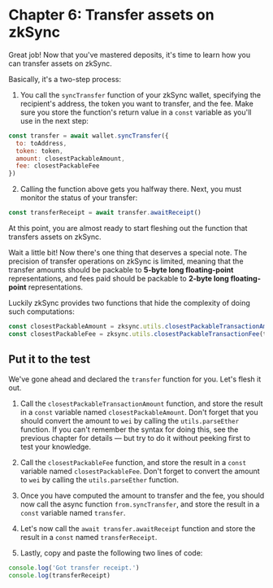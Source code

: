 # Chapter 6: Transfer assets on zkSync

Great job! Now that you've mastered deposits, it's time to learn how you can transfer assets on zkSync.

Basically, it's a two-step process:

1. You call the `syncTransfer` function of your zkSync wallet, specifying the recipient's address, the token you want to transfer, and the fee. Make sure you store the function's return value in a `const` variable as you'll use in the next step:

  ```JavaScript
  const transfer = await wallet.syncTransfer({
    to: toAddress,
    token: token,
    amount: closestPackableAmount,
    fee: closestPackableFee
  })
  ```

2. Calling the function above gets you halfway there. Next, you must monitor the status of your transfer:

  ```JavaScript
  const transferReceipt = await transfer.awaitReceipt()
  ```

At this point, you are almost ready to start fleshing out the function that transfers assets on zkSync.

Wait a little bit! Now there's one thing that deserves a special note. The precision of transfer operations on zkSync is limited, meaning that the transfer amounts should be packable to **5-byte long floating-point** representations, and fees paid should be packable to **2-byte long floating-point** representations.

Luckily zkSync provides two functions that hide the complexity of doing such computations:

```JavaScript
const closestPackableAmount = zksync.utils.closestPackableTransactionAmount(amountToTransferInWei)
const closestPackableFee = zksync.utils.closestPackableTransactionFee(transferFeeInWei)
```

## Put it to the test

We've gone ahead and declared the `transfer` function for you. Let's flesh it out.

1. Call the `closestPackableTransactionAmount` function, and store the result in a `const` variable named `closestPackableAmount`. Don't forget that you should convert the amount to `wei` by calling the `utils.parseEther` function. If you can't remember the syntax for doing this, see the previous chapter for details — but try to do it without peeking first to test your knowledge.

2. Call the `closestPackableFee` function, and store the result in a `const` variable named `closestPackableFee`. Don't forget to convert the amount to `wei` by calling the `utils.parseEther` function.

3. Once you have computed the amount to transfer and the fee, you should now call the async function `from.syncTransfer`, and store the result in a `const` variable named `transfer`.

4. Let's now call the `await transfer.awaitReceipt` function and store the result in a `const` named `transferReceipt`.

5. Lastly, copy and paste the following two lines of code:

  ```JavaScript
  console.log('Got transfer receipt.')
  console.log(transferReceipt)
  ```
